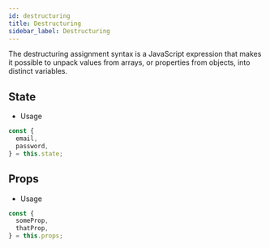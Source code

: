 ```yaml
---
id: destructuring
title: Destructuring
sidebar_label: Destructuring
---
```


The destructuring assignment syntax is a JavaScript expression that makes it possible to unpack values from arrays, or properties from objects, into distinct variables.

 ## State

  - Usage

  ```js
  const {
    email,
    password,
  } = this.state;
  ```

## Props

  - Usage

  ```js
  const {
    someProp,
    thatProp,
  } = this.props;
  ```